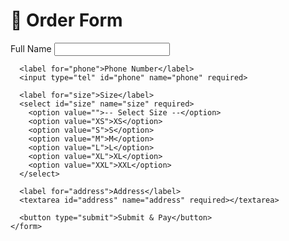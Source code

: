 <!DOCTYPE html>
<html lang="en">
<head>
  <meta charset="UTF-8">
  <meta name="viewport" content="width=device-width, initial-scale=1.0">
  <title>Order Form</title>
  <link rel="stylesheet" href="style.css">
</head>
<body>
  <div class="container">
    <h1>🛒 Order Form</h1>
    <form id="orderForm">
      <label for="name">Full Name</label>
      <input type="text" id="name" name="name" required>

      <label for="phone">Phone Number</label>
      <input type="tel" id="phone" name="phone" required>

      <label for="size">Size</label>
      <select id="size" name="size" required>
        <option value="">-- Select Size --</option>
        <option value="XS">XS</option>
        <option value="S">S</option>
        <option value="M">M</option>
        <option value="L">L</option>
        <option value="XL">XL</option>
        <option value="XXL">XXL</option>
      </select>

      <label for="address">Address</label>
      <textarea id="address" name="address" required></textarea>

      <button type="submit">Submit & Pay</button>
    </form>
  </div>

  <script>
    document.getElementById("orderForm").addEventListener("submit", function(event){
      event.preventDefault();
      // 👉 Tukar link bawah ni dengan link payment kau (contoh ToyyibPay)
      window.location.href = "https://toyyibpay.com/your-payment-link";
    });
  </script>
</body>
</html>
